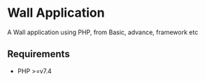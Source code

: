 # Wall Application

A Wall application using PHP, from Basic, advance, framework etc

## Requirements

- PHP >=v7.4 